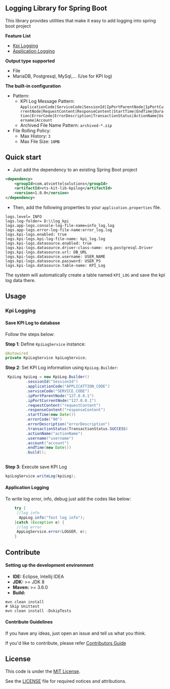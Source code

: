 Logging Library for Spring Boot
-------
This library provides utilities that make it easy to add logging into spring boot project

<b>Feature List</b>
* [Kpi Logging](#Kpi-Logging)
* [Application Logging](#Application-Logging)

<b>Output type supported</b>
* File
* MariaDB, Postgresql, MySql,... (Use for KPI log)

<b>The built-in configuration</b>
* Pattern:
    * KPI Log Message Pattern: `ApplicationCode|ServiceCode|SessionId|IpPortParentNode|IpPortCurrentNode|RequestContent|ResponseContent|StartTime|EndTime|Duration|ErrorCode|ErrorDescription|TransactionStatus|ActionName|Username|Account`
    * Archived File Name Pattern: `archived-*.zip`
* File Rolling Policy:
    * Max History: `3`
    * Max File Size: `10MB`

Quick start
-------
* Just add the dependency to an existing Spring Boot project
```xml
<dependency>
    <groupId>com.atviettelsolutions</groupId>
    <artifactId>vts-kit-lib-kpilog</artifactId>
    <version>1.0.0</version>
</dependency>
```

* Then, add the following properties to your `application.properties` file.
```properties
logs.level= INFO
logs.log-folder= D:\\log_kpi
logs.app-logs.console-log-file-name=info_log.log
logs.app-logs.error-log-file-name:error_log.log
logs.kpi-logs.enabled: true
logs.kpi-logs.kpi-log-file-name: kpi_log.log
logs.kpi-logs.datasource.enabled: true
logs.kpi-logs.datasource.driver-class-name: org.postgresql.Driver
logs.kpi-logs.datasource.url: DB_URL
logs.kpi-logs.datasource.username: USER_NAME
logs.kpi-logs.datasource.password: USER_PS
logs.kpi-logs.datasource.table-name: KPI_Log
```
The system will automatically create a table named `KPI_LOG` and save the kpi log data there.

Usage
-------

### Kpi Logging

#### Save KPI Log to database
Follow the steps below:

<b>Step 1</b>: Define `KpiLogService` instance:
```java
@Autowired
private KpiLogService kpiLogService;
```

<b>Step 2</b>: Set KPI Log information using `KpiLog.Builder`:
```java
 KpiLog kpiLog = new KpiLog.Builder()
         .sessionId("SessionId")
         .applicationCode("APPLICATTION_CODE")
         .serviceCode("SERVICE_CODE")
         .ipPortParentNode("127.0.0.1")
         .ipPortCurrentNode("127.0.0.1")
         .requestContent("requestContent")
         .responseContent("responseContent")
         .startTime(new Date())
         .errorCode("00")
         .errorDescription("errorDescription")
         .transactionStatus(TransactionStatus.SUCCESS)
         .actionName("actionName")
         .username("username")
         .account("account")
         .endTime(new Date())
         .build();
    
```

<b>Step 3</b>: Execute save KPI Log
```java
kpiLogService.writeLog(kpiLog);
```

#### Application Logging
To write log error, info, debug just add the codes like below:

```java    
    try {
     //log info
      AppLog.info("Test log info");
    }catch (Exception e) {
     //log error 
     AppLogService.error(LOGGER, e);
    }

```

Contribute
-------
#### Setting up the development environment
* <b>IDE:</b> Eclipse, Intellij IDEA
* <b>JDK:</b> >= JDK 8
* <b>Maven:</b> >= 3.6.0
* <b>Build:</b>
```shell script
mvn clean install
# Skip Unittest
mvn clean install -DskipTests
```
#### Contribute Guidelines
If you have any ideas, just open an issue and tell us what you think.

If you'd like to contribute, please refer [Contributors Guide](CONTRIBUTING.md)

License
-------
This code is under the [MIT License](https://opensource.org/licenses/MIT).

See the [LICENSE](LICENSE) file for required notices and attributions.
